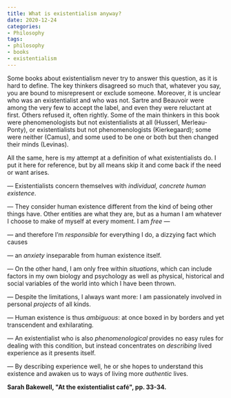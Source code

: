 ```yaml
---
title: What is existentialism anyway?
date: 2020-12-24
categories:
- Philosophy
tags:
- philosophy
- books
- existentialism
---
```


Some books about existentialism never try to answer this question, as it is hard to define.
The key thinkers disagreed so much that, whatever you say, you are bound to misrepresent or exclude someone.
Moreover, it is unclear who was an existentialist and who was not.
Sartre and Beauvoir were among the very few to accept the label, and even they were reluctant at first.
Others refused it, often rightly.
Some of the main thinkers in this book were phenomenologists but not existentialists at all (Husserl, Merleau-Ponty),
or existentialists but not phenomenologists (Kierkegaard);
some were neither (Camus),
and some used to be one or both but then changed their minds (Levinas).

All the same, here is my attempt at a definition of what existentialists do.
I put it here for reference, but by all means skip it and come back if the need or want arises.

— Existentialists concern themselves with _individual, concrete human existence_.

— They consider human existence different from the kind of being other things have. 
Other entities are what they are, but as a human I am whatever I choose to make of myself at every moment. I am _free_ —

— and therefore I’m _responsible_ for everything I do, a dizzying fact which causes

— an _anxiety_ inseparable from human existence itself.

— On the other hand, I am only free within _situations_, which can include factors in my own biology and psychology as well as physical, 
historical and social variables of the world into which I have been thrown.

— Despite the limitations, I always want more: I am passionately involved in personal _projects_ of all kinds.

— Human existence is thus _ambiguous_: at once boxed in by borders and yet transcendent and exhilarating.

— An existentialist who is also _phenomenological_ provides no easy rules for dealing with this condition, 
but instead concentrates on _describing_ lived experience as it presents itself.

— By describing experience well, he or she hopes to understand this existence and awaken us to ways of living more _authentic_ lives.

**Sarah Bakewell, "At the existentialist café", pp. 33-34.**
